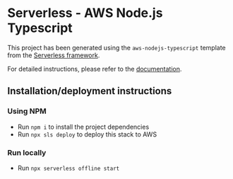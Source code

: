 # Serverless - AWS Node.js Typescript

This project has been generated using the `aws-nodejs-typescript` template from the [Serverless framework](https://www.serverless.com/).

For detailed instructions, please refer to the [documentation](https://www.serverless.com/framework/docs/providers/aws/).

## Installation/deployment instructions

### Using NPM

- Run `npm i` to install the project dependencies
- Run `npx sls deploy` to deploy this stack to AWS

### Run locally

- Run `npx serverless offline start`
